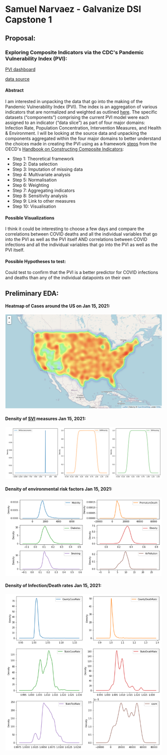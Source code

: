 # Samuel Narvaez - Galvanize DSI Capstone 1

## Proposal:
### Exploring Composite Indicators via the CDC's Pandemic Vulnerability Index (PVI):
  [PVI dashboard](https://covid.cdc.gov/covid-data-tracker/#pandemic-vulnerability-index)

  [data source](https://github.com/COVID19PVI/data)
#### Abstract
I am interested in unpacking the data that go into the making of the Pandemic Vulnerability Index (PVI). The index is an aggregation of various indicators that are normalized and weighted as outlined [here](https://www.niehs.nih.gov/research/programs/coronavirus/covid19pvi/details/). The specific datasets (“components”) comprising the current PVI model were each assigned to an indicator (“data slice”) as part of four major domains: Infection Rate, Population Concentration, Intervention Measures, and Health & Environment. I will be looking at the source data and unpacking the components aggregated within the four major domains to better understand the choices made in creating the PVI using as a framework [steps](https://composite-indicators.jrc.ec.europa.eu/?q=10-step-guide) from the OECD's [Handbook on Constructing Composite Indicators](http://www.oecd.org/sdd/42495745.pdf):
* Step 1: Theoretical framework
* Step 2: Data selection
* Step 3: Imputation of missing data
* Step 4: Multivariate analysis
* Step 5: Normalisation
* Step 6: Weighting
* Step 7: Aggregating indicators
* Step 8: Sensitivity analysis
* Step 9: Link to other measures
* Step 10: Visualisation
#### Possible Visualizations
I think it could be interesting to choose a few days and compare the correlations between COVID deaths and all the individual variables that go into the PVI as well as the PVI itself AND correlations between COVID infections and all the individual variables that go into the PVI as well as the PVI itself.
#### Possible Hypotheses to test:
Could test to confirm that the PVI is a better predictor for COVID infections and deaths than any of the individual datapoints on their own

## Preliminary EDA:
#### Heatmap of Cases around the US on Jan 15, 2021:
![](media/CasesHeatmap.png)
#### Density of [SVI](https://www.atsdr.cdc.gov/placeandhealth/svi/index.html) measures Jan 15, 2021:
![](media/SVImeasures.png)
#### Density of environmental risk factors Jan 15, 2021:
![](media/environment.png)
#### Density of Infection/Death rates Jan 15, 2021:
![](media/rates.png)

